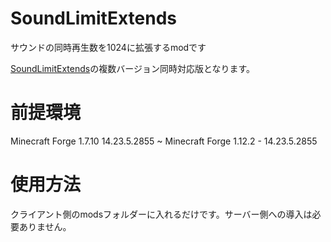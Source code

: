 # SoundLimitExtends
サウンドの同時再生数を1024に拡張するmodです

[SoundLimitExtends]の複数バージョン同時対応版となります。

# 前提環境

Minecraft Forge 1.7.10 14.23.5.2855 ~ Minecraft Forge 1.12.2 - 14.23.5.2855

# 使用方法
クライアント側のmodsフォルダーに入れるだけです。サーバー側への導入は必要ありません。

[SoundLimitExtends]: https://github.com/Kai-Z-JP/SoundLimitExtends
